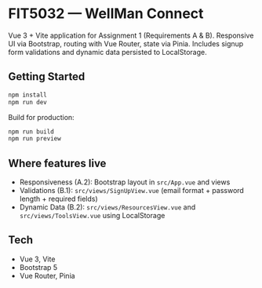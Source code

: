 # FIT5032 — WellMan Connect

Vue 3 + Vite application for Assignment 1 (Requirements A & B). Responsive UI via Bootstrap, routing with Vue Router, state via Pinia. Includes signup form validations and dynamic data persisted to LocalStorage.

## Getting Started

```bash
npm install
npm run dev
```

Build for production:

```bash
npm run build
npm run preview
```

## Where features live
- Responsiveness (A.2): Bootstrap layout in `src/App.vue` and views
- Validations (B.1): `src/views/SignUpView.vue` (email format + password length + required fields)
- Dynamic Data (B.2): `src/views/ResourcesView.vue` and `src/views/ToolsView.vue` using LocalStorage

## Tech
- Vue 3, Vite
- Bootstrap 5
- Vue Router, Pinia

